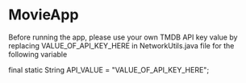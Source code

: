 # MovieApp
 Before running the app, please use your own TMDB API key value by replacing VALUE_OF_API_KEY_HERE in NetworkUtils.java file for the following variable
 
 final static String API_VALUE = "VALUE_OF_API_KEY_HERE";
